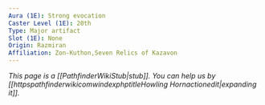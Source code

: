 ```yaml
---
Aura (1E): Strong evocation
Caster Level (1E): 20th
Type: Major artifact
Slot (1E): None
Origin: Razmiran
Affiliation: Zon-Kuthon,Seven Relics of Kazavon
---
```


*This page is a [[PathfinderWikiStub|stub]]. You can help us by [[httpspathfinderwikicomwindexphptitleHowling Hornactionedit|expanding it]].*





